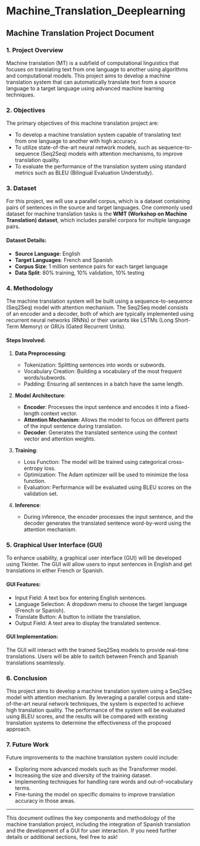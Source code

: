 # Machine_Translation_Deeplearning

## Machine Translation Project Document

### 1. Project Overview

Machine translation (MT) is a subfield of computational linguistics that focuses on translating text from one language to another using algorithms and computational models. This project aims to develop a machine translation system that can automatically translate text from a source language to a target language using advanced machine learning techniques.

### 2. Objectives

The primary objectives of this machine translation project are:

- To develop a machine translation system capable of translating text from one language to another with high accuracy.
- To utilize state-of-the-art neural network models, such as sequence-to-sequence (Seq2Seq) models with attention mechanisms, to improve translation quality.
- To evaluate the performance of the translation system using standard metrics such as BLEU (Bilingual Evaluation Understudy).

### 3. Dataset

For this project, we will use a parallel corpus, which is a dataset containing pairs of sentences in the source and target languages. One commonly used dataset for machine translation tasks is the **WMT (Workshop on Machine Translation) dataset**, which includes parallel corpora for multiple language pairs.

#### Dataset Details:

- **Source Language**: English
- **Target Languages**: French and Spanish
- **Corpus Size**: 1 million sentence pairs for each target language
- **Data Split**: 80% training, 10% validation, 10% testing

### 4. Methodology

The machine translation system will be built using a sequence-to-sequence (Seq2Seq) model with attention mechanism. The Seq2Seq model consists of an encoder and a decoder, both of which are typically implemented using recurrent neural networks (RNNs) or their variants like LSTMs (Long Short-Term Memory) or GRUs (Gated Recurrent Units).

#### Steps Involved:

1. **Data Preprocessing**:
   - Tokenization: Splitting sentences into words or subwords.
   - Vocabulary Creation: Building a vocabulary of the most frequent words/subwords.
   - Padding: Ensuring all sentences in a batch have the same length.

2. **Model Architecture**:
   - **Encoder**: Processes the input sentence and encodes it into a fixed-length context vector.
   - **Attention Mechanism**: Allows the model to focus on different parts of the input sentence during translation.
   - **Decoder**: Generates the translated sentence using the context vector and attention weights.

3. **Training**:
   - Loss Function: The model will be trained using categorical cross-entropy loss.
   - Optimization: The Adam optimizer will be used to minimize the loss function.
   - Evaluation: Performance will be evaluated using BLEU scores on the validation set.

4. **Inference**:
   - During inference, the encoder processes the input sentence, and the decoder generates the translated sentence word-by-word using the attention mechanism.

### 5. Graphical User Interface (GUI)

To enhance usability, a graphical user interface (GUI) will be developed using Tkinter. The GUI will allow users to input sentences in English and get translations in either French or Spanish. 

#### GUI Features:

- Input Field: A text box for entering English sentences.
- Language Selection: A dropdown menu to choose the target language (French or Spanish).
- Translate Button: A button to initiate the translation.
- Output Field: A text area to display the translated sentence.

#### GUI Implementation:

The GUI will interact with the trained Seq2Seq models to provide real-time translations. Users will be able to switch between French and Spanish translations seamlessly.

### 6. Conclusion

This project aims to develop a machine translation system using a Seq2Seq model with attention mechanism. By leveraging a parallel corpus and state-of-the-art neural network techniques, the system is expected to achieve high translation quality. The performance of the system will be evaluated using BLEU scores, and the results will be compared with existing translation systems to determine the effectiveness of the proposed approach.

### 7. Future Work

Future improvements to the machine translation system could include:

- Exploring more advanced models such as the Transformer model.
- Increasing the size and diversity of the training dataset.
- Implementing techniques for handling rare words and out-of-vocabulary terms.
- Fine-tuning the model on specific domains to improve translation accuracy in those areas.

---

This document outlines the key components and methodology of the machine translation project, including the integration of Spanish translation and the development of a GUI for user interaction. If you need further details or additional sections, feel free to ask!

